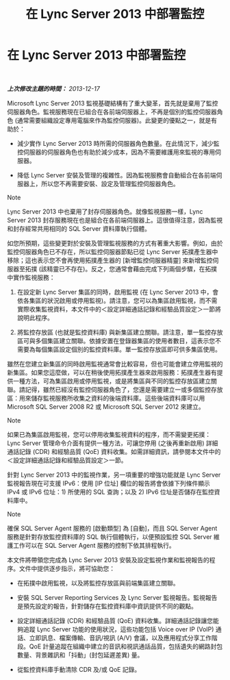 ﻿---
title: 在 Lync Server 2013 中部署監控
TOCTitle: 在 Lync Server 2013 中部署監控
ms:assetid: 117f4a3e-0670-4388-a553-b9854921145f
ms:mtpsurl: https://technet.microsoft.com/zh-tw/library/Gg398199(v=OCS.15)
ms:contentKeyID: 49290129
ms.date: 08/10/2015
mtps_version: v=OCS.15
ms.translationtype: HT
---

# 在 Lync Server 2013 中部署監控

 

_**上次修改主題的時間：** 2013-12-17_

Microsoft Lync Server 2013 監視基礎結構有了重大變革，首先就是棄用了監控伺服器角色。監視服務現在已組合在各前端伺服器上，不再是個別的監控伺服器角色 (通常需要組織設定專用電腦來作為監控伺服器)。此變更的優點之一，就是有助於：

  - 減少實作 Lync Server 2013 時所需的伺服器角色數量。在此情況下，減少監控伺服器的伺服器角色也有助於減少成本，因為不需要維護用來監視的專用伺服器。

  - 降低 Lync Server 安裝及管理的複雜性。因為監視服務會自動組合在各前端伺服器上，所以您不再需要安裝、設定及管理監控伺服器角色。

> [!NOTE]  
> Lync Server 2013 中也棄用了封存伺服器角色。就像監視服務一樣，Lync Server 2013 封存服務現在也是組合在各前端伺服器上。這很值得注意，因為監視和封存經常共用相同的 SQL Server 資料庫執行個體。



如您所預期，這些變更對於安裝及管理監視服務的方式有著重大影響。例如，由於監控伺服器角色已不存在，所以監控伺服器節點已從 Lync Server 拓撲產生器中移除；這也表示您不會再使用拓撲產生器的 \[新增監控伺服器精靈\] 來新增監控伺服器至拓撲 (該精靈已不存在)。反之，您通常會藉由完成下列兩個步驟，在拓撲中實作監視服務：

1.  在設定新 Lync Server 集區的同時，啟用監視 (在 Lync Server 2013 中，會依各集區的狀況啟用或停用監視)。請注意，您可以為集區啟用監視，而不需實際收集監視資料，本文件中的＜設定詳細通話記錄和經驗品質設定＞一節將說明此程序。

2.  將監控存放區 (也就是監控資料庫) 與新集區建立關聯。請注意，單一監控存放區可與多個集區建立關聯。依據安置在登錄器集區的使用者數目，這表示您不需要為每個集區設定個別的監控資料庫。單一監控存放區即可供多集區使用。

雖然在您建立新集區的同時啟用監視通常會比較容易，但也可能會建立停用監視的新集區。如果您這麼做，可以在稍後使用拓撲產生器來啟用服務：拓撲產生器有提供一種方法，可為集區啟用或停用監視，或是將集區與不同的監控存放區建立關聯。請記得，雖然已經沒有監控伺服器角色了，您還是需要建立一或多個監控存放區：用來儲存監視服務所收集之資料的後端資料庫。這些後端資料庫可以用 Microsoft SQL Server 2008 R2 或 Microsoft SQL Server 2012 來建立。

> [!NOTE]  
> 如果已為集區啟用監視，您可以停用收集監視資料的程序，而不需變更拓撲：Lync Server 管理命令介面有提供一種方法，可讓您停用 (之後再重新啟用) 詳細通話記錄 (CDR) 和經驗品質 (QoE) 資料收集。如需詳細資訊，請參閱本文件中的＜設定詳細通話記錄和經驗品質設定＞一節。



針對 Lync Server 2013 中的監視作業，另一項重要的增強功能就是 Lync Server 監視報告現在可支援 IPv6：使用 \[IP 位址\] 欄位的報告將會依據下列條件顯示 IPv4 或 IPv6 位址：1) 所使用的 SQL 查詢；以及 2) IPv6 位址是否儲存在監控資料庫中。

> [!NOTE]  
> 確保 SQL Server Agent 服務的 [啟動類型] 為 [自動]，而且 SQL Server Agent 服務是針對存放監控資料庫的 SQL 執行個體執行，以便預設監控 SQL Server 維護工作可以在 SQL Server Agent 服務的控制下依其排程執行。



本文件將帶領您完成為 Lync Server 2013 安裝及設定監視作業和監視報告的程序。文件中提供逐步指示，將可協助您：

  - 在拓撲中啟用監視，以及將監控存放區與前端集區建立關聯。

  - 安裝 SQL Server Reporting Services 及 Lync Server 監視報告。監視報告是預先設定的報告，針對儲存在監控資料庫中資訊提供不同的觀點。

  - 設定詳細通話記錄 (CDR) 和經驗品質 (QoE) 資料收集。詳細通話記錄讓您能夠追蹤 Lync Server 功能的使用狀況，這些功能包括 Voice over IP (VoIP) 通話、立即訊息、檔案傳輸、音訊/視訊 (A/V) 會議，以及應用程式分享工作階段。QoE 計量追蹤在組織中建立的音訊和視訊通話品質，包括遺失的網路封包數量、背景雜訊和「抖動」(封包延遲差異) 量。

  - 從監控資料庫手動清除 CDR 及/或 QoE 記錄。

